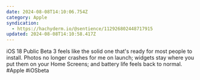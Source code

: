 ```yaml
---
date: 2024-08-08T14:10:06.754Z
category: Apple
syndication:
  - https://hachyderm.io/@sentience/112926802448717915
updated: 2024-08-08T14:10:58.417Z
---
```


iOS 18 Public Beta 3 feels like the solid one that's ready for most people to install. Photos no longer crashes for me on launch; widgets stay where you put them on your Home Screens; and battery life feels back to normal. #Apple #iOSbeta
